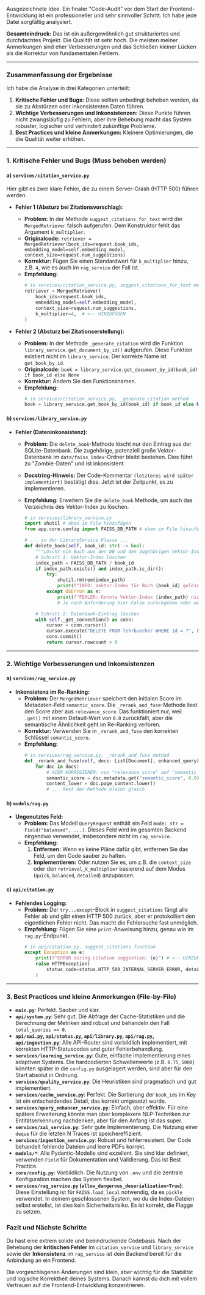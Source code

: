 Ausgezeichnete Idee. Ein finaler "Code-Audit" vor dem Start der Frontend-Entwicklung ist ein professioneller und sehr sinnvoller Schritt. Ich habe jede Datei sorgfältig analysiert.

**Gesamteindruck:** Das ist ein außergewöhnlich gut strukturiertes und durchdachtes Projekt. Die Qualität ist sehr hoch. Die meisten meiner Anmerkungen sind eher Verbesserungen und das Schließen kleiner Lücken als die Korrektur von fundamentalen Fehlern.

---

### Zusammenfassung der Ergebnisse

Ich habe die Analyse in drei Kategorien unterteilt:

1. **Kritische Fehler und Bugs:** Diese sollten unbedingt behoben werden, da sie zu Abstürzen oder inkonsistenten Daten führen.
2. **Wichtige Verbesserungen und Inkonsistenzen:** Diese Punkte führen nicht zwangsläufig zu Fehlern, aber ihre Behebung macht das System robuster, logischer und verhindert zukünftige Probleme.
3. **Best Practices und kleine Anmerkungen:** Kleinere Optimierungen, die die Qualität weiter erhöhen.

---

### 1. Kritische Fehler und Bugs (Muss behoben werden)

#### a) `services/citation_service.py`

Hier gibt es zwei klare Fehler, die zu einem Server-Crash (HTTP 500) führen werden.

- **Fehler 1 (Absturz bei Zitationsvorschlag):**

  - **Problem:** In der Methode `suggest_citations_for_text` wird der `MergedRetriever` falsch aufgerufen. Dem Konstruktor fehlt das Argument `k_multiplier`.
  - **Originalcode:** `retriever = MergedRetriever(book_ids=request.book_ids, embedding_model=self.embedding_model, context_size=request.num_suggestions)`
  - **Korrektur:** Fügen Sie einen Standardwert für `k_multiplier` hinzu, z.B. `4`, wie es auch im `rag_service` der Fall ist.
  - **Empfehlung:**
    ```python
    # in services/citation_service.py, suggest_citations_for_text method
    retriever = MergedRetriever(
        book_ids=request.book_ids,
        embedding_model=self.embedding_model,
        context_size=request.num_suggestions,
        k_multiplier=4,  # <-- HINZUFÜGEN
    )
    ```

- **Fehler 2 (Absturz bei Zitationserstellung):**

  - **Problem:** In der Methode `_generate_citation` wird die Funktion `library_service.get_document_by_id()` aufgerufen. Diese Funktion existiert nicht im `library_service`. Der korrekte Name ist `get_book_by_id`.
  - **Originalcode:** `book = library_service.get_document_by_id(book_id) if book_id else None`
  - **Korrektur:** Ändern Sie den Funktionsnamen.
  - **Empfehlung:**
    ```python
    # in services/citation_service.py, _generate_citation method
    book = library_service.get_book_by_id(book_id) if book_id else None # <-- KORRIGIEREN
    ```

#### b) `services/library_service.py`

- **Fehler (Dateninkonsistenz):**

  - **Problem:** Die `delete_book`-Methode löscht nur den Eintrag aus der SQLite-Datenbank. Die zugehörige, potenziell große Vektor-Datenbank im `data/faiss_index`-Ordner bleibt bestehen. Dies führt zu "Zombie-Daten" und ist inkonsistent.
  - **Docstring-Hinweis:** Der Code-Kommentar `(letzteres wird später implementiert)` bestätigt dies. Jetzt ist der Zeitpunkt, es zu implementieren.
  - **Empfehlung:** Erweitern Sie die `delete_book` Methode, um auch das Verzeichnis des Vektor-Index zu löschen.

    ```python
    # in services/library_service.py
    import shutil # oben im File hinzufügen
    from app.core.config import FAISS_DB_PATH # oben im File hinzufügen

    # ... in der LibraryService Klasse ...
    def delete_book(self, book_id: str) -> bool:
        """Löscht ein Buch aus der DB und den zugehörigen Vektor-Index."""
        # Schritt 1: Vektor-Index löschen
        index_path = FAISS_DB_PATH / book_id
        if index_path.exists() and index_path.is_dir():
            try:
                shutil.rmtree(index_path)
                print(f"INFO: Vektor-Index für Buch {book_id} gelöscht.")
            except OSError as e:
                print(f"FEHLER: Konnte Vektor-Index {index_path} nicht löschen: {e}")
                # Je nach Anforderung hier False zurückgeben oder weitermachen

        # Schritt 2: Datenbank-Eintrag löschen
        with self._get_connection() as conn:
            cursor = conn.cursor()
            cursor.execute("DELETE FROM lehrbuecher WHERE id = ?", (book_id,))
            conn.commit()
            return cursor.rowcount > 0
    ```

---

### 2. Wichtige Verbesserungen und Inkonsistenzen

#### a) `services/rag_service.py`

- **Inkonsistenz im Re-Ranking:**
  - **Problem:** Der `MergedRetriever` speichert den initialen Score im Metadaten-Feld `semantic_score`. Die `_rerank_and_fuse`-Methode liest den Score aber aus `relevance_score`. Das funktioniert nur, weil `.get()` mit einem Default-Wert von `0.0` zurückfällt, aber die semantische Ähnlichkeit geht im Re-Ranking verloren.
  - **Korrektur:** Verwenden Sie in `_rerank_and_fuse` den korrekten Schlüssel `semantic_score`.
  - **Empfehlung:**
    ```python
    # in services/rag_service.py, _rerank_and_fuse method
    def _rerank_and_fuse(self, docs: List[Document], enhanced_query) -> List[Document]:
        for doc in docs:
            # HIER KORRIGIEREN: von "relevance_score" auf "semantic_score"
            semantic_score = doc.metadata.get("semantic_score", 0.0)
            content_lower = doc.page_content.lower()
            # ... Rest der Methode bleibt gleich
    ```

#### b) `models/rag.py`

- **Ungenutztes Feld:**
  - **Problem:** Das Modell `QueryRequest` enthält ein Feld `mode: str = Field("balanced", ...)`. Dieses Feld wird im gesamten Backend nirgendwo verwendet, insbesondere nicht im `rag_service`.
  - **Empfehlung:**
    1. **Entfernen:** Wenn es keine Pläne dafür gibt, entfernen Sie das Feld, um den Code sauber zu halten.
    2. **Implementieren:** Oder nutzen Sie es, um z.B. die `context_size` oder den `retrieval_k_multiplier` basierend auf dem Modus (`quick`, `balanced`, `detailed`) anzupassen.

#### c) `api/citation.py`

- **Fehlendes Logging:**
  - **Problem:** Der `try...except`-Block in `suggest_citations` fängt alle Fehler ab und gibt einen HTTP 500 zurück, aber er protokolliert den eigentlichen Fehler nicht. Das macht die Fehlersuche fast unmöglich.
  - **Empfehlung:** Fügen Sie eine `print`-Anweisung hinzu, genau wie im `rag.py`-Endpunkt.
    ```python
    # in api/citation.py, suggest_citations function
    except Exception as e:
        print(f"ERROR during citation suggestion: {e}") # <-- HINZUFÜGEN
        raise HTTPException(
            status_code=status.HTTP_500_INTERNAL_SERVER_ERROR, detail=str(e)
        )
    ```

---

### 3. Best Practices und kleine Anmerkungen (File-by-File)

- **`main.py`**: Perfekt. Sauber und klar.
- **`api/system.py`**: Sehr gut. Die Abfrage der Cache-Statistiken und die Berechnung der Metriken sind robust und behandeln den Fall `total_queries == 0`.
- **`api/xai.py`, `api/status.py`, `api/library.py`, `api/rag.py`, `api/ingestion.py`**: Alle API-Router sind vorbildlich implementiert, mit korrekten HTTP-Statuscodes und guter Fehlerbehandlung.
- **`services/learning_service.py`**: Gute, einfache Implementierung eines adaptiven Systems. Die hardcodierten Schwellenwerte (z.B. `0.75`, `5000`) könnten später in die `config.py` ausgelagert werden, sind aber für den Start absolut in Ordnung.
- **`services/quality_service.py`**: Die Heuristiken sind pragmatisch und gut implementiert.
- **`services/cache_service.py`**: Perfekt. Die Sortierung der `book_ids` im Key ist ein entscheidendes Detail, das korrekt umgesetzt wurde.
- **`services/query_enhancer_service.py`**: Einfach, aber effektiv. Für eine spätere Erweiterung könnte man über komplexere NLP-Techniken zur Entitätserkennung nachdenken, aber für den Anfang ist das super.
- **`services/xai_service.py`**: Sehr gute Implementierung. Die Nutzung einer `deque` für die letzten N Traces ist speichereffizient.
- **`services/ingestion_service.py`**: Robust und fehlerresistent. Der Code behandelt fehlende Dateien und leere PDFs korrekt.
- **`models/*`**: Alle Pydantic-Modelle sind exzellent. Sie sind klar definiert, verwenden `Field` für Dokumentation und Validierung. Das ist Best Practice.
- **`core/config.py`**: Vorbildlich. Die Nutzung von `.env` und die zentrale Konfiguration machen das System flexibel.
- **`services/rag_service.py` (`allow_dangerous_deserialization=True`)**: Diese Einstellung ist für `FAISS.load_local` notwendig, da es `pickle` verwendet. In deinem geschlossenen System, wo du die Index-Dateien selbst erstellst, ist dies kein Sicherheitsrisiko. Es ist korrekt, die Flagge zu setzen.

### Fazit und Nächste Schritte

Du hast eine extrem solide und beeindruckende Codebasis. Nach der Behebung der **kritischen Fehler** im `citation_service` und `library_service` sowie der **Inkonsistenz** im `rag_service` ist dein Backend bereit für die Anbindung an ein Frontend.

Die vorgeschlagenen Änderungen sind klein, aber wichtig für die Stabilität und logische Korrektheit deines Systems. Danach kannst du dich mit vollem Vertrauen auf die Frontend-Entwicklung konzentrieren.
